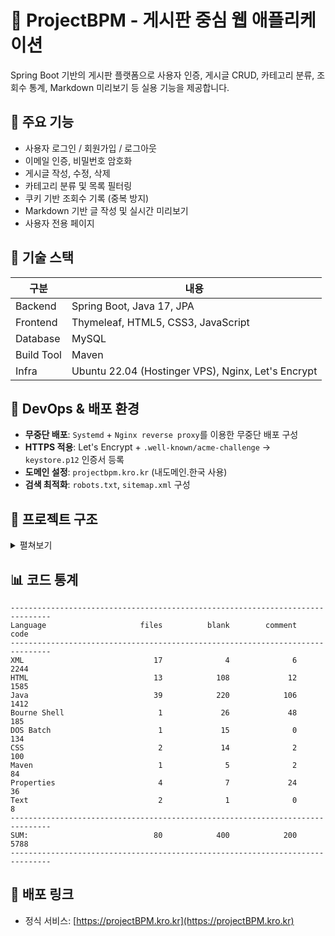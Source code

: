 # 🧠 ProjectBPM - 게시판 중심 웹 애플리케이션

Spring Boot 기반의 게시판 플랫폼으로 사용자 인증, 게시글 CRUD, 카테고리 분류, 조회수 통계, Markdown 미리보기 등 실용 기능을 제공합니다.

## 🚀 주요 기능

- 사용자 로그인 / 회원가입 / 로그아웃
- 이메일 인증, 비밀번호 암호화
- 게시글 작성, 수정, 삭제
- 카테고리 분류 및 목록 필터링
- 쿠키 기반 조회수 기록 (중복 방지)
- Markdown 기반 글 작성 및 실시간 미리보기
- 사용자 전용 페이지

## 🧱 기술 스택

| 구분       | 내용                                               |
|------------|----------------------------------------------------|
| Backend    | Spring Boot, Java 17, JPA                          |
| Frontend   | Thymeleaf, HTML5, CSS3, JavaScript                 |
| Database   | MySQL                                              |
| Build Tool | Maven                                              |
| Infra      | Ubuntu 22.04 (Hostinger VPS), Nginx, Let's Encrypt |

## 🔐 DevOps & 배포 환경

- **무중단 배포**: `Systemd` + `Nginx reverse proxy`를 이용한 무중단 배포 구성
- **HTTPS 적용**: Let's Encrypt + `.well-known/acme-challenge` → `keystore.p12` 인증서 등록
- **도메인 설정**: `projectbpm.kro.kr` (내도메인.한국 사용)
- **검색 최적화**: `robots.txt`, `sitemap.xml` 구성

## 📂 프로젝트 구조
<details>
<summary>펼쳐보기</summary>
 
```
📦src
 ┣ 📂main
 ┃ ┣ 📂java
 ┃ ┃ ┗ 📂kr
 ┃ ┃ ┃ ┗ 📂kro
 ┃ ┃ ┃ ┃ ┗ 📂projectbpm
 ┃ ┃ ┃ ┃ ┃ ┣ 📂controller
 ┃ ┃ ┃ ┃ ┃ ┃ ┣ 📜BoardController.java
 ┃ ┃ ┃ ┃ ┃ ┃ ┣ 📜CategoryController.java
 ┃ ┃ ┃ ┃ ┃ ┃ ┣ 📜EmailController.java
 ┃ ┃ ┃ ┃ ┃ ┃ ┣ 📜HomeController.java
 ┃ ┃ ┃ ┃ ┃ ┃ ┣ 📜LoginController.java
 ┃ ┃ ┃ ┃ ┃ ┃ ┣ 📜RegisterController.java
 ┃ ┃ ┃ ┃ ┃ ┃ ┣ 📜SitemapController.java
 ┃ ┃ ┃ ┃ ┃ ┃ ┗ 📜UserController.java
 ┃ ┃ ┃ ┃ ┃ ┣ 📂domain
 ┃ ┃ ┃ ┃ ┃ ┃ ┣ 📜Board.java
 ┃ ┃ ┃ ┃ ┃ ┃ ┣ 📜Category.java
 ┃ ┃ ┃ ┃ ┃ ┃ ┣ 📜User.java
 ┃ ┃ ┃ ┃ ┃ ┃ ┗ 📜View.java
 ┃ ┃ ┃ ┃ ┃ ┣ 📂dto
 ┃ ┃ ┃ ┃ ┃ ┃ ┣ 📜BoardDto.java
 ┃ ┃ ┃ ┃ ┃ ┃ ┣ 📜CategoryDto.java
 ┃ ┃ ┃ ┃ ┃ ┃ ┗ 📜UserDto.java
 ┃ ┃ ┃ ┃ ┃ ┣ 📂repository
 ┃ ┃ ┃ ┃ ┃ ┃ ┣ 📜BoardRepository.java
 ┃ ┃ ┃ ┃ ┃ ┃ ┣ 📜CategoryRepository.java
 ┃ ┃ ┃ ┃ ┃ ┃ ┣ 📜UserRepository.java
 ┃ ┃ ┃ ┃ ┃ ┃ ┗ 📜ViewRepository.java
 ┃ ┃ ┃ ┃ ┃ ┣ 📂service
 ┃ ┃ ┃ ┃ ┃ ┃ ┣ 📜BoardService.java
 ┃ ┃ ┃ ┃ ┃ ┃ ┣ 📜BoardServiceImpl.java
 ┃ ┃ ┃ ┃ ┃ ┃ ┣ 📜CategoryService.java
 ┃ ┃ ┃ ┃ ┃ ┃ ┣ 📜CategoryServiceImpl.java
 ┃ ┃ ┃ ┃ ┃ ┃ ┣ 📜EmailService.java
 ┃ ┃ ┃ ┃ ┃ ┃ ┣ 📜EmailServiceImpl.java
 ┃ ┃ ┃ ┃ ┃ ┃ ┣ 📜EncodeService.java
 ┃ ┃ ┃ ┃ ┃ ┃ ┣ 📜EncodeServiceImpl.java
 ┃ ┃ ┃ ┃ ┃ ┃ ┣ 📜UserService.java
 ┃ ┃ ┃ ┃ ┃ ┃ ┣ 📜UserServiceImpl.java
 ┃ ┃ ┃ ┃ ┃ ┃ ┣ 📜ViewService.java
 ┃ ┃ ┃ ┃ ┃ ┃ ┗ 📜ViewServiceImpl.java
 ┃ ┃ ┃ ┃ ┃ ┣ 📜GlobalExceptionHandler.java
 ┃ ┃ ┃ ┃ ┃ ┣ 📜GlobalInterceptor.java
 ┃ ┃ ┃ ┃ ┃ ┣ 📜ProjectBpmApplication.java
 ┃ ┃ ┃ ┃ ┃ ┗ 📜WebConfig.java
 ┃ ┗ 📂resources
 ┃ ┃ ┣ 📂cert
 ┃ ┃ ┃ ┗ 📜keystore.p12
 ┃ ┃ ┣ 📂static
 ┃ ┃ ┃ ┣ 📂.well-known
 ┃ ┃ ┃ ┃ ┗ 📂acme-challenge
 ┃ ┃ ┃ ┃ ┃ ┗ 📜web.config
 ┃ ┃ ┃ ┣ 📂css
 ┃ ┃ ┃ ┃ ┣ 📜board.css
 ┃ ┃ ┃ ┃ ┗ 📜error.css
 ┃ ┃ ┃ ┣ 📂images
 ┃ ┃ ┃ ┃ ┣ 📜image.png
 ┃ ┃ ┃ ┃ ┣ 📜logo.png
 ┃ ┃ ┃ ┃ ┗ 📜searchicon.png
 ┃ ┃ ┃ ┣ 📜favicon.ico
 ┃ ┃ ┃ ┗ 📜robots.txt
 ┃ ┃ ┣ 📂templates
 ┃ ┃ ┃ ┣ 📂error
 ┃ ┃ ┃ ┃ ┣ 📜404.html
 ┃ ┃ ┃ ┃ ┗ 📜500.html
 ┃ ┃ ┃ ┣ 📂fragments
 ┃ ┃ ┃ ┃ ┣ 📜header.html
 ┃ ┃ ┃ ┃ ┣ 📜markdown.html
 ┃ ┃ ┃ ┃ ┗ 📜nav.html
 ┃ ┃ ┃ ┗ 📂views
 ┃ ┃ ┃ ┃ ┣ 📂board
 ┃ ┃ ┃ ┃ ┃ ┣ 📜read.html
 ┃ ┃ ┃ ┃ ┃ ┗ 📜write.html
 ┃ ┃ ┃ ┃ ┣ 📂login
 ┃ ┃ ┃ ┃ ┃ ┣ 📜changePassword.html
 ┃ ┃ ┃ ┃ ┃ ┗ 📜loginForm.html
 ┃ ┃ ┃ ┃ ┣ 📂register
 ┃ ┃ ┃ ┃ ┃ ┣ 📜registerForm.html
 ┃ ┃ ┃ ┃ ┃ ┗ 📜terms.html
 ┃ ┃ ┃ ┃ ┣ 📂user
 ┃ ┃ ┃ ┃ ┃ ┗ 📜userPage.html
 ┃ ┃ ┃ ┃ ┗ 📜home.html
 ┃ ┃ ┗ 📜application.properties
 ┗ 📂test
 ┃ ┗ 📂java
 ┃ ┃ ┗ 📂kr
 ┃ ┃ ┃ ┗ 📂kro
 ┃ ┃ ┃ ┃ ┗ 📂projectbpm
 ┃ ┃ ┃ ┃ ┃ ┣ 📂repository
 ┃ ┃ ┃ ┃ ┃ ┃ ┣ 📜BoardRepositoryTest.java
 ┃ ┃ ┃ ┃ ┃ ┃ ┗ 📜UserRepositoryTest.java
 ┃ ┃ ┃ ┃ ┃ ┣ 📂service
 ┃ ┃ ┃ ┃ ┃ ┃ ┗ 📜UserServiceTest.java
 ┃ ┃ ┃ ┃ ┃ ┗ 📜ProjectBpmApplicationTests.java
```
</details>

## 📊 코드 통계
```
-------------------------------------------------------------------------------
Language                     files          blank        comment           code
-------------------------------------------------------------------------------
XML                             17              4              6           2244
HTML                            13            108             12           1585
Java                            39            220            106           1412
Bourne Shell                     1             26             48            185
DOS Batch                        1             15              0            134
CSS                              2             14              2            100
Maven                            1              5              2             84
Properties                       4              7             24             36
Text                             2              1              0              8
-------------------------------------------------------------------------------
SUM:                            80            400            200           5788
-------------------------------------------------------------------------------
```

## 📎 배포 링크
- 정식 서비스: [https://projectBPM.kro.kr](https://projectBPM.kro.kr)